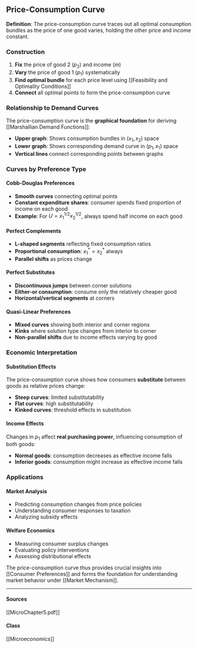 ## Price-Consumption Curve

**Definition**: The price-consumption curve traces out all optimal consumption bundles as the price of one good varies, holding the other price and income constant.

### Construction

1. **Fix** the price of good 2 ($p_2$) and income ($m$)
2. **Vary** the price of good 1 ($p_1$) systematically
3. **Find optimal bundle** for each price level using [[Feasibility and Optimality Conditions]]
4. **Connect** all optimal points to form the price-consumption curve

### Relationship to Demand Curves

The price-consumption curve is the **graphical foundation** for deriving [[Marshallian Demand Functions]]:

- **Upper graph**: Shows consumption bundles in $(x_1, x_2)$ space
- **Lower graph**: Shows corresponding demand curve in $(p_1, x_1)$ space
- **Vertical lines** connect corresponding points between graphs

### Curves by Preference Type

#### Cobb-Douglas Preferences
- **Smooth curves** connecting optimal points
- **Constant expenditure shares**: consumer spends fixed proportion of income on each good
- **Example**: For $U = x_1^{1/2}x_2^{1/2}$, always spend half income on each good

#### Perfect Complements  
- **L-shaped segments** reflecting fixed consumption ratios
- **Proportional consumption**: $x_1^* = x_2^*$ always
- **Parallel shifts** as prices change

#### Perfect Substitutes
- **Discontinuous jumps** between corner solutions
- **Either-or consumption**: consume only the relatively cheaper good
- **Horizontal/vertical segments** at corners

#### Quasi-Linear Preferences
- **Mixed curves** showing both interior and corner regions
- **Kinks** where solution type changes from interior to corner
- **Non-parallel shifts** due to income effects varying by good

### Economic Interpretation

#### Substitution Effects
The price-consumption curve shows how consumers **substitute** between goods as relative prices change:
- **Steep curves**: limited substitutability
- **Flat curves**: high substitutability  
- **Kinked curves**: threshold effects in substitution

#### Income Effects  
Changes in $p_1$ affect **real purchasing power**, influencing consumption of both goods:
- **Normal goods**: consumption decreases as effective income falls
- **Inferior goods**: consumption might increase as effective income falls

### Applications

#### Market Analysis
- Predicting consumption changes from price policies
- Understanding consumer responses to taxation
- Analyzing subsidy effects

#### Welfare Economics  
- Measuring consumer surplus changes
- Evaluating policy interventions
- Assessing distributional effects

The price-consumption curve thus provides crucial insights into [[Consumer Preferences]] and forms the foundation for understanding market behavior under [[Market Mechanism]].

---
#### Sources
[[MicroChapter5.pdf]]
#### Class
[[Microeconomics]]